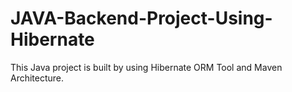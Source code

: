# JAVA-Backend-Project-Using-Hibernate

This Java project is built by using Hibernate ORM Tool and Maven Architecture.
